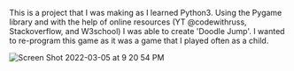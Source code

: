 This is a project that I was making as I learned Python3. Using the Pygame library and with the help of online resources (YT @codewithruss, Stackoverflow, and W3school) I was able to create 'Doodle Jump'. I wanted to re-program this game as it was a game that I played often as a child. 


![Screen Shot 2022-03-05 at 9 20 54 PM](https://user-images.githubusercontent.com/96805095/156908027-c45b1bbe-af76-4de9-8daf-6d90c86b58e3.png)
